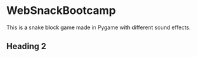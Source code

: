 # WebSnackBootcamp
This is a snake block game made in Pygame with different sound effects.

## Heading 2

